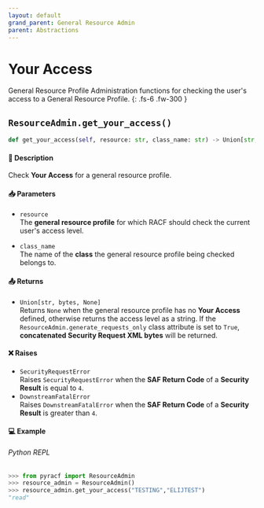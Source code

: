 ```yaml
---
layout: default
grand_parent: General Resource Admin
parent: Abstractions
---
```


# Your Access

General Resource Profile Administration functions for checking the user's access to a General Resource Profile. 
{: .fs-6 .fw-300 }

## `ResourceAdmin.get_your_access()`

```python
def get_your_access(self, resource: str, class_name: str) -> Union[str, bytes, None]:
```

#### 📄 Description

Check **Your Access** for a general resource profile.

#### 📥 Parameters
* `resource`<br>
  The **general resource profile** for which RACF should check the current user's access level.

* `class_name`<br>
  The name of the **class** the general resource profile being checked belongs to.

#### 📤 Returns
* `Union[str, bytes, None]`<br>
  Returns `None` when the general resource profile has no **Your Access** defined, otherwise returns the access level as a string. If the `ResourceAdmin.generate_requests_only` class attribute is set to `True`, **concatenated Security Request XML bytes** will be returned.

#### ❌ Raises
* `SecurityRequestError`<br>
  Raises `SecurityRequestError` when the **SAF Return Code** of a **Security Result** is equal to `4`.
* `DownstreamFatalError`<br>
  Raises `DownstreamFatalError` when the **SAF Return Code** of a **Security Result** is greater than `4`.

#### 💻 Example

###### Python REPL
```python
>>> from pyracf import ResourceAdmin
>>> resource_admin = ResourceAdmin()
>>> resource_admin.get_your_access("TESTING","ELIJTEST")
"read"
```